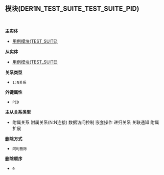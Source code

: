 ## 模块(DER1N_TEST_SUITE_TEST_SUITE_PID) <!-- {docsify-ignore-all} -->



<br>
<p class="panel-title"><b>主实体</b></p>

* [用例模块(TEST_SUITE)](module/TestMgmt/test_suite)

<p class="panel-title"><b>从实体</b></p>

* [用例模块(TEST_SUITE)](module/TestMgmt/test_suite)

<p class="panel-title"><b>关系类型</b></p>

* `1:N关系`

<p class="panel-title"><b>外键属性</b></p>

* `PID`

<p class="panel-title"><b>主从关系类型</b></p>

* <i class="fa fa-square"/></i> 附属关系 <i class="fa fa-square"/></i> 附属关系(N:N连接) <i class="fa fa-square"/></i> 数据访问控制 <i class="fa fa-square"/></i> 嵌套操作 <i class="fa fa-check-square"/></i> 递归关系 <i class="fa fa-check-square"/></i> 关联通知 <i class="fa fa-square"/></i> 附属扩展

<p class="panel-title"><b>删除方式</b></p>

* `同时删除`

<p class="panel-title"><b>删除顺序</b></p>

* `0`
